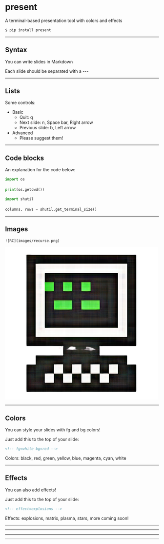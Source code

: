 # present

A terminal-based presentation tool with colors and effects

```bash
$ pip install present
```

---

## Syntax

You can write slides in Markdown

Each slide should be separated with a ---

---

## Lists

Some controls:

- Basic
    - Quit: q
    - Next slide: n, Space bar, Right arrow
    - Previous slide: b, Left arrow
- Advanced
    - Please suggest them!

---

## Code blocks

An explanation for the code below:

```python
import os

print(os.getcwd())
```

```python
import shutil

columns, rows = shutil.get_terminal_size()
```

---

## Images

```
![RC](images/recurse.png)
```

![RC](images/recurse.png)

---
<!-- fg=white bg=red -->

## Colors

You can style your slides with fg and bg colors!

Just add this to the top of your slide:

```html
<!-- fg=white bg=red -->
```

Colors: black, red, green, yellow, blue, magenta, cyan, white

---
<!-- fg=black bg=yellow -->

## Effects

You can also add effects!

Just add this to the top of your slide:

```html
<!-- effect=explosions -->
```

Effects: explosions, matrix, plasma, stars, more coming soon!

---
<!-- effect=explosions -->

---
<!-- effect=matrix -->

---
<!-- effect=stars -->

---
<!-- effect=plasma -->
